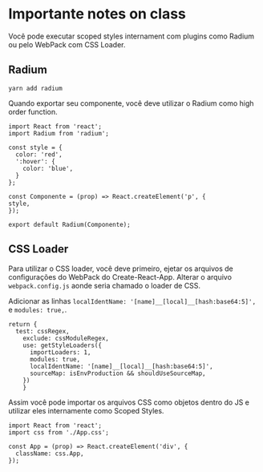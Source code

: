 # Importante notes on class

Você pode executar scoped styles internament com plugins como Radium ou pelo WebPack com CSS Loader.

## Radium

`yarn add radium`

Quando exportar seu componente, você deve utilizar o Radium como high order function.

```JS
import React from 'react';
import Radium from 'radium';

const style = {
  color: 'red',
  ':hover': {
    color: 'blue',
  }
};

const Componente = (prop) => React.createElement('p', {
style,
});

export default Radium(Componente);
```

## CSS Loader

Para utilizar o CSS loader, você deve primeiro, ejetar os arquivos de configurações do WebPack do Create-React-App.
Alterar o arquivo `webpack.config.js` aonde seria chamado o loader de CSS.

Adicionar as linhas `localIdentName: '[name]__[local]__[hash:base64:5]',` e `modules: true,`.

```JS
return {
  test: cssRegex,
    exclude: cssModuleRegex,
    use: getStyleLoaders({
      importLoaders: 1,
      modules: true,
      localIdentName: '[name]__[local]__[hash:base64:5]',
      sourceMap: isEnvProduction && shouldUseSourceMap,
    })
    }
```

Assim você pode importar os arquivos CSS como objetos dentro do JS e utilizar eles internamente como Scoped Styles.
```JS
import React from 'react';
import css from './App.css';

const App = (prop) => React.createElement('div', {
  className: css.App,
});
```
